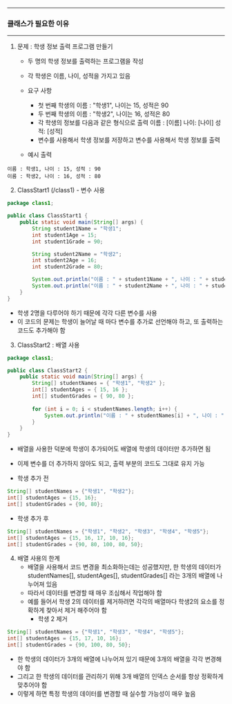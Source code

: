 -----
### 클래스가 필요한 이유
-----
1. 문제 : 학생 정보 출력 프로그램 만들기
   - 두 명의 학생 정보를 출력하는 프로그램을 작성
   - 각 학생은 이름, 나이, 성적을 가지고 있음
   - 요구 사항
      + 첫 번째 학생의 이름 : "학생1", 나이는 15, 성적은 90
      + 두 번째 학생의 이름 : "학생2", 나이는 16, 성적은 80
      + 각 학생의 정보를 다음과 같은 형식으로 출력  이름 : [이름] 나이: [나이] 성적: [성적]
      + 변수를 사용해서 학생 정보를 저장하고 변수를 사용해서 학생 정보를 출력

   - 예시 출력
```
이름 : 학생1, 나이 : 15, 성적 : 90
이름 : 학생2, 나이 : 16, 성적 : 80
```

2. ClassStart1 (/class1) - 변수 사용
```java
package class1;

public class ClassStart1 {
    public static void main(String[] args) {
        String student1Name = "학생1";
        int student1Age = 15;
        int student1Grade = 90;

        String student2Name = "학생2";
        int student2Age = 16;
        int student2Grade = 80;

        System.out.println("이름 : " + student1Name + ", 나이 : " + student1Age + ", 성적 : " + student1Grade);
        System.out.println("이름 : " + student2Name + ", 나이 : " + student2Age + ", 성적 : " + student2Grade);
    }
}
```
  - 학생 2명을 다루어야 하기 때문에 각각 다른 변수를 사용
  - 이 코드의 문제는 학생이 늘어날 때 마다 변수를 추가로 선언해야 하고, 또 출력하는 코드도 추가해야 함

3. ClassStart2 : 배열 사용
```java
package class1;

public class ClassStart2 {
    public static void main(String[] args) {
        String[] studentNames = { "학생1", "학생2" };
        int[] studentAges = { 15, 16 };
        int[] studentGrades = { 90, 80 };
        
        for (int i = 0; i < studentNames.length; i++) {
            System.out.println("이름 : " + studentNames[i] + ", 나이 : " + studentAges[i] + ", 성적 : " + studentGrades[i]);
        }
    }
}
```
  - 배열을 사용한 덕분에 학생이 추가되어도 배열에 학생의 데이터만 추가하면 됨
  - 이제 변수를 더 추가하지 않아도 되고, 출력 부분의 코드도 그대로 유지 가능

  - 학생 추가 전
```java
String[] studentNames = {"학생1", "학생2"};
int[] studentAges = {15, 16};
int[] studentGrades = {90, 80};
```

  - 학생 추가 후
```java
String[] studentNames = {"학생1", "학생2", "학생3", "학생4", "학생5"};
int[] studentAges = {15, 16, 17, 10, 16};
int[] studentGrades = {90, 80, 100, 80, 50};
```

4. 배열 사용의 한계
   - 배열을 사용해서 코드 변경을 최소화하는데는 성공했지만, 한 학생의 데이터가 studentNames[], studentAges[], studentGrades[] 라는 3개의 배열에 나누어져 있음
   - 따라서 데이터를 변경할 때 매우 조심해서 작업해야 함
   - 예를 들어서 학생 2의 데이터를 제거하려면 각각의 배열마다 학생2의 요소를 정확하게 찾아서 제거 해주어야 함
      + 학생 2 제거
```java
String[] studentNames = {"학생1", "학생3", "학생4", "학생5"};
int[] studentAges = {15, 17, 10, 16};
int[] studentGrades = {90, 100, 80, 50};
```
   - 한 학생의 데이터가 3개의 배열에 나누어져 있기 때문에 3개의 배열을 각각 변경해야 함
   - 그리고 한 학생의 데이터를 관리하기 위해 3개 배열의 인덱스 순서를 항상 정확하게 맞추어야 함
   - 이렇게 하면 특정 학생의 데이터를 변경할 때 실수할 가능성이 매우 높음
